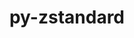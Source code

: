 ---
title: "py-zstandard"
layout: cache
categories: [package, develop]
meta: {"compilers": ["none"], "num_specs": 4, "num_specs_by_stack": {"e4s": 4, "root": 4}, "oss": ["ubuntu22.04"], "platforms": ["linux"], "stacks": ["e4s", "root"], "targets": ["x86_64_v3"], "versions": ["0.22.0"]}
spec_details: [{"compiler": "none", "hash": "ha6anoyxv4zv6c5edi62voyvwvmavkoz", "os": "ubuntu22.04", "platform": "linux", "size": "-", "stacks": ["e4s", "root"], "target": "x86_64_v3", "variants": ["build_system=python_pip"], "versions": ["0.22.0"]}, {"compiler": "none", "hash": "i4cgftaeik7o5jh745upfxfjp7ph45xb", "os": "ubuntu22.04", "platform": "linux", "size": "-", "stacks": ["e4s", "root"], "target": "x86_64_v3", "variants": ["build_system=python_pip"], "versions": ["0.22.0"]}, {"compiler": "none", "hash": "j3cuj77kilqo64z6r6bjxyn2xggzw5zj", "os": "ubuntu22.04", "platform": "linux", "size": "-", "stacks": ["e4s", "root"], "target": "x86_64_v3", "variants": ["build_system=python_pip"], "versions": ["0.22.0"]}, {"compiler": "none", "hash": "p2ky445243f7l26t6lgwiwwsbayirh2t", "os": "ubuntu22.04", "platform": "linux", "size": "-", "stacks": ["e4s", "root"], "target": "x86_64_v3", "variants": ["build_system=python_pip"], "versions": ["0.22.0"]}]
---